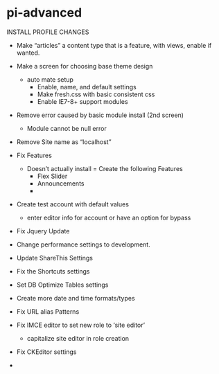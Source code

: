 pi-advanced
===========

INSTALL PROFILE CHANGES

- Make “articles” a content type that is a feature, with views, enable if wanted.

- Make a screen for choosing base theme design
   - auto mate setup 
     - Enable, name, and default settings
     - Make fresh.css with basic consistent css
     - Enable IE7-8+ support modules

- Remove error caused by basic module install (2nd screen)
    - Module cannot be null error
 
- Remove Site name as “localhost”

- Fix Features
  - Doesn’t actually install
  = Create the following Features
     - Flex Slider
     - Announcements 
     - 

- Create test account with default values
  - enter editor info for account or have an option for bypass

- Fix Jquery Update

- Change performance settings to development.

- Update ShareThis Settings
- Fix the Shortcuts settings
- Set DB Optimize Tables settings
- Create more date and time formats/types
- Fix URL alias Patterns
- Fix IMCE editor to set new role to ‘site editor’
  - capitalize site editor in role creation
- Fix CKEditor settings
- 



